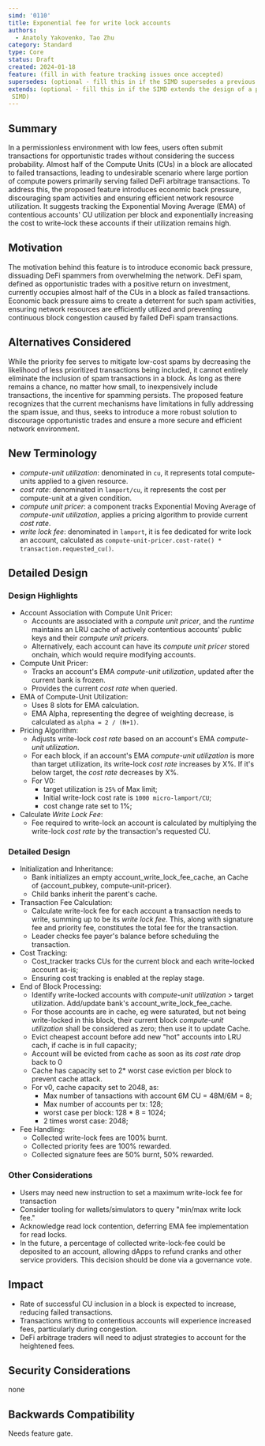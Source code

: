 ```yaml
---
simd: '0110'
title: Exponential fee for write lock accounts
authors:
  - Anatoly Yakovenko, Tao Zhu
category: Standard
type: Core
status: Draft
created: 2024-01-18
feature: (fill in with feature tracking issues once accepted)
supersedes: (optional - fill this in if the SIMD supersedes a previous SIMD)
extends: (optional - fill this in if the SIMD extends the design of a previous
 SIMD)
---
```


## Summary

In a permissionless environment with low fees, users often submit transactions
for opportunistic trades without considering the success probability. Almost
half of the Compute Units (CUs) in a block are allocated to failed transactions,
leading to undesirable scenario where large portion of compute powers primarily
serving failed DeFi arbitrage transactions. To address this, the proposed
feature introduces economic back pressure, discouraging spam activities and
ensuring efficient network resource utilization. It suggests tracking the
Exponential Moving Average (EMA) of contentious accounts' CU utilization
per block and exponentially increasing the cost to write-lock these accounts
if their utilization remains high.

## Motivation

The motivation behind this feature is to introduce economic back pressure,
dissuading DeFi spammers from overwhelming the network. DeFi spam, defined as
opportunistic trades with a positive return on investment, currently occupies
almost half of the CUs in a block as failed transactions. Economic back
pressure aims to create a deterrent for such spam activities, ensuring network
resources are efficiently utilized and preventing continuous block congestion
caused by failed DeFi spam transactions.

## Alternatives Considered

While the priority fee serves to mitigate low-cost spams by decreasing the
likelihood of less prioritized transactions being included, it cannot entirely
eliminate the inclusion of spam transactions in a block. As long as there
remains a chance, no matter how small, to inexpensively include transactions,
the incentive for spamming persists. The proposed feature recognizes that the
current mechanisms have limitations in fully addressing the spam issue, and
thus, seeks to introduce a more robust solution to discourage opportunistic
trades and ensure a more secure and efficient network environment.

## New Terminology

- *compute-unit utilization*: denominated in `cu`, it represents total
 compute-units applied to a given resource.
- *cost rate*: denominated in `lamport/cu`, it represents the cost per
compute-unit at a given condition.
- *compute unit pricer*: a component tracks Exponential Moving Average of
*compute-unit utilization*, applies a pricing algorithm to provide current
*cost rate*.
- *write lock fee*: denominated in `lamport`, it is fee dedicated for write
lock an account, calculated as `compute-unit-pricer.cost-rate() * transaction.requested_cu()`.

## Detailed Design

### Design Highlights

- Account Association with Compute Unit Pricer:
  - Accounts are associated with a *compute unit pricer*, and the *runtime*
  maintains an LRU cache of actively contentious accounts' public keys and
  their *compute unit pricers*.
  - Alternatively, each account can have its *compute unit pricer* stored
  onchain, which would require modifying accounts.
- Compute Unit Pricer:
  - Tracks an account's EMA *compute-unit utilization*, updated after the
  current bank is frozen.
  - Provides the current *cost rate* when queried.
- EMA of Compute-Unit Utilization:
  - Uses 8 slots for EMA calculation.
  - EMA Alpha, representing the degree of weighting decrease, is calculated as
  `alpha = 2 / (N+1)`.
- Pricing Algorithm:
  - Adjusts write-lock *cost rate* based on an account's EMA *compute-unit
  utilization*.
  - For each block, if an account's EMA *compute-unit utilization* is more than
  target utilization, its write-lock *cost rate* increases by X%. If it's
  below target, the *cost rate* decreases by X%.
  - For V0:
    - target utilization is `25%` of Max limit;
    - Initial write-lock cost rate is `1000 micro-lamport/CU`;
    - cost change rate set to 1%;
- Calculate *Write Lock Fee*:
  - Fee required to write-lock an account is calculated by multiplying the
  write-lock *cost rate* by the transaction's requested CU.

### Detailed Design

- Initialization and Inheritance:
  - Bank initializes an empty account_write_lock_fee_cache, an Cache of
  {account_pubkey, compute-unit-pricer}.
  - Child banks inherit the parent's cache.
- Transaction Fee Calculation:
  - Calculate write-lock fee for each account a transaction needs to write,
  summing up to be its *write lock fee*. This, along with signature fee and
  priority fee, constitutes the total fee for the transaction.
  - Leader checks fee payer's balance before scheduling the transaction.
- Cost Tracking:
  - Cost_tracker tracks CUs for the current block and each write-locked account
  as-is;
  - Ensuring cost tracking is enabled at the replay stage.
- End of Block Processing:
  - Identify write-locked accounts with *compute-unit utilization* > target
  utilization. Add/update bank's account_write_lock_fee_cache.
  - For those accounts are in cache, eg were saturated, but not being
  write-locked in this block, their current block *compute-unit utilization*
  shall be considered as zero; then use it to update Cache.
  - Evict cheapest account before add new "hot" accounts into LRU cach, if cache
  is in full capacity;
  - Account will be evicted from cache as soon as its *cost rate* drop back to 0
  - Cache has capacity set to 2* worst case eviction per block to prevent
  cache attack.
  - For v0, cache capacity set to 2048, as:
    - Max number of tansactions with account 6M CU = 48M/6M = 8;
    - Max number of accounts per tx: 128;
    - worst case per block: 128 * 8 = 1024;
    - 2 times worst case: 2048;
- Fee Handling:
  - Collected write-lock fees are 100% burnt.
  - Collected priority fees are 100% rewarded.
  - Collected signature fees are 50% burnt, 50% rewarded.

### Other Considerations

- Users may need new instruction to set a maximum write-lock fee for transaction
- Consider tooling for wallets/simulators to query "min/max write lock fee."
- Acknowledge read lock contention, deferring EMA fee implementation for read locks.
- In the future, a percentage of collected write-lock-fee could be deposited
to an account, allowing dApps to refund cranks and other service providers.
This decision should be done via a governance vote.

## Impact

- Rate of successful CU inclusion in a block is expected to increase, reducing
failed transactions.
- Transactions writing to contentious accounts will experience increased fees,
particularly during congestion.
- DeFi arbitrage traders will need to adjust strategies to account for the
heightened fees.

## Security Considerations

none

## Backwards Compatibility

Needs feature gate.
